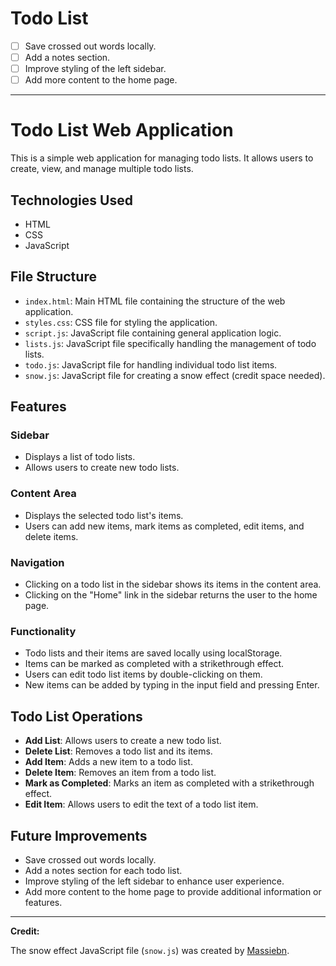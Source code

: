 # Todo List

- [ ] Save crossed out words locally.
- [ ] Add a notes section.
- [ ] Improve styling of the left sidebar.
- [ ] Add more content to the home page.

---

# Todo List Web Application

This is a simple web application for managing todo lists. It allows users to create, view, and manage multiple todo lists.

## Technologies Used

- HTML
- CSS
- JavaScript

## File Structure

- `index.html`: Main HTML file containing the structure of the web application.
- `styles.css`: CSS file for styling the application.
- `script.js`: JavaScript file containing general application logic.
- `lists.js`: JavaScript file specifically handling the management of todo lists.
- `todo.js`: JavaScript file for handling individual todo list items.
- `snow.js`: JavaScript file for creating a snow effect (credit space needed).

## Features

### Sidebar

- Displays a list of todo lists.
- Allows users to create new todo lists.

### Content Area

- Displays the selected todo list's items.
- Users can add new items, mark items as completed, edit items, and delete items.

### Navigation

- Clicking on a todo list in the sidebar shows its items in the content area.
- Clicking on the "Home" link in the sidebar returns the user to the home page.

### Functionality

- Todo lists and their items are saved locally using localStorage.
- Items can be marked as completed with a strikethrough effect.
- Users can edit todo list items by double-clicking on them.
- New items can be added by typing in the input field and pressing Enter.

## Todo List Operations

- **Add List**: Allows users to create a new todo list.
- **Delete List**: Removes a todo list and its items.
- **Add Item**: Adds a new item to a todo list.
- **Delete Item**: Removes an item from a todo list.
- **Mark as Completed**: Marks an item as completed with a strikethrough effect.
- **Edit Item**: Allows users to edit the text of a todo list item.

## Future Improvements

- Save crossed out words locally.
- Add a notes section for each todo list.
- Improve styling of the left sidebar to enhance user experience.
- Add more content to the home page to provide additional information or features.

---

**Credit:**  

The snow effect JavaScript file (`snow.js`) was created by [Massiebn](https://codepen.io/massiebn/pen/OJMbXz).  
